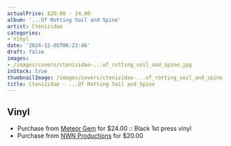 ```yaml
---
actualPrice: $20.00 - 24.00
album: '...Of Rotting Soil and Spine'
artist: Ctenizidae
categories:
- Vinyl
date: '2024-12-05T06:23:46'
draft: false
images:
- /images/covers/ctenizidae-...of_rotting_soil_and_spine.jpg
inStock: true
thumbnailImage: /images/covers/ctenizidae-...of_rotting_soil_and_spine-thumb.jpg
title: Ctenizidae - ...Of Rotting Soil and Spine
---
```


## Vinyl
* Purchase from [Meteor Gem](https://meteor-gem.com/products/ctenizidae-of-rotting-soil-and-spine-10) for $24.00 :: Black 1st press vinyl
* Purchase from [NWN Productions](http://shop.nwnprod.com/index.php?route=product/product&path=75&product_id=29790&sort=pd.name&order=ASC) for $20.00
